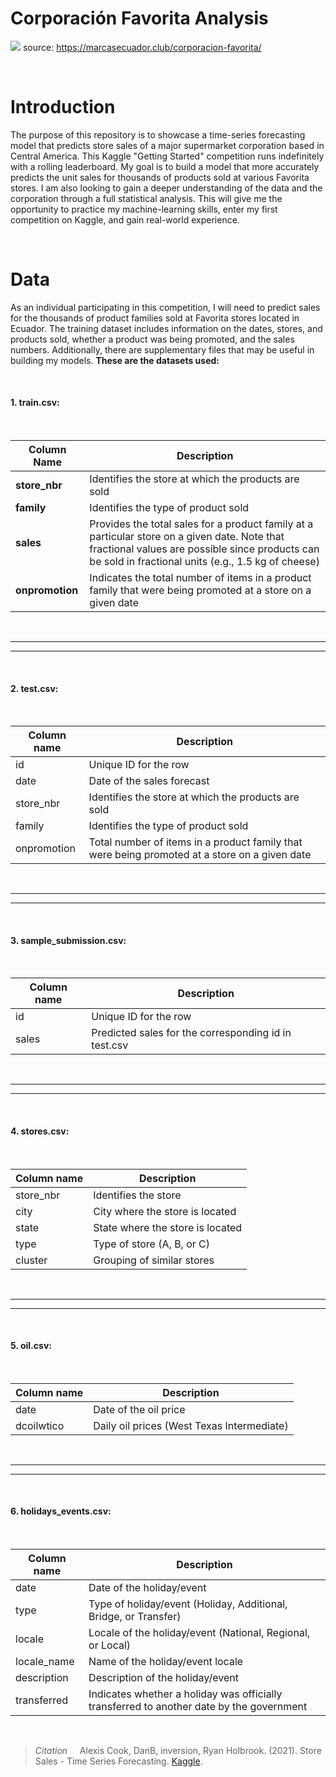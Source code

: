 # Corporación Favorita Analysis

![](src/img/corporacion-la-favorita.jpg) source: https://marcasecuador.club/corporacion-favorita/

<br />

# Introduction
The purpose of this repository is to showcase a time-series forecasting model that predicts store sales of a major supermarket corporation based in Central America. This Kaggle "Getting Started" competition runs indefinitely with a rolling leaderboard. My goal is to build a model that more accurately predicts the unit sales for thousands of products sold at various Favorita stores. I am also looking to gain a deeper understanding of the data and the corporation through a full statistical analysis. This will give me the opportunity to practice my machine-learning skills, enter my first competition on Kaggle, and gain real-world experience.

<br />

# Data

As an individual participating in this competition, I will need to predict sales for the thousands of product families sold at Favorita stores located in Ecuador. The training dataset includes information on the dates, stores, and products sold, whether a product was being promoted, and the sales numbers. Additionally, there are supplementary files that may be useful in building my models. __These are the datasets used:__

<br />

#### **1. train.csv:**

<br />

| Column Name | Description |
|-------------|-------------|
| **store_nbr** | Identifies the store at which the products are sold |
| **family** | Identifies the type of product sold |
| **sales** | Provides the total sales for a product family at a particular store on a given date. Note that fractional values are possible since products can be sold in fractional units (e.g., 1.5 kg of cheese) |
| **onpromotion** | Indicates the total number of items in a product family that were being promoted at a store on a given date |

<br />

***
***

<br />

#### **2. test.csv:**

<br />

| Column name | Description |
|-------------|-------------|
| id          | Unique ID for the row |
| date        | Date of the sales forecast |
| store_nbr   | Identifies the store at which the products are sold |
| family      | Identifies the type of product sold |
| onpromotion | Total number of items in a product family that were being promoted at a store on a given date |

<br />

***
***

<br />

#### **3. sample_submission.csv:**

<br />

| Column name | Description |
|-------------|-------------|
| id          | Unique ID for the row |
| sales       | Predicted sales for the corresponding id in test.csv |


<br />

***
***

<br />

#### **4. stores.csv:**

<br />

| Column name | Description |
|-------------|-------------|
| store_nbr   | Identifies the store |
| city        | City where the store is located |
| state       | State where the store is located |
| type        | Type of store (A, B, or C) |
| cluster     | Grouping of similar stores |


<br />

***
***

<br />

#### **5. oil.csv:**

<br />

| Column name | Description |
|-------------|-------------|
| date        | Date of the oil price |
| dcoilwtico  | Daily oil prices (West Texas Intermediate) |


<br />

***
***

<br />

#### **6. holidays_events.csv:**

<br />

| Column name | Description |
|-------------|-------------|
| date        | Date of the holiday/event |
| type        | Type of holiday/event (Holiday, Additional, Bridge, or Transfer) |
| locale      | Locale of the holiday/event (National, Regional, or Local) |
| locale_name | Name of the holiday/event locale |
| description | Description of the holiday/event |
| transferred | Indicates whether a holiday was officially transferred to another date by the government |





 <br />

> *Citation* &nbsp;&nbsp;&nbsp; Alexis Cook, DanB, inversion, Ryan Holbrook. (2021). Store Sales - Time Series Forecasting. [Kaggle][1].

[1]: (https://kaggle.com/competitions/store-sales-time-series-forecasting)

<br />